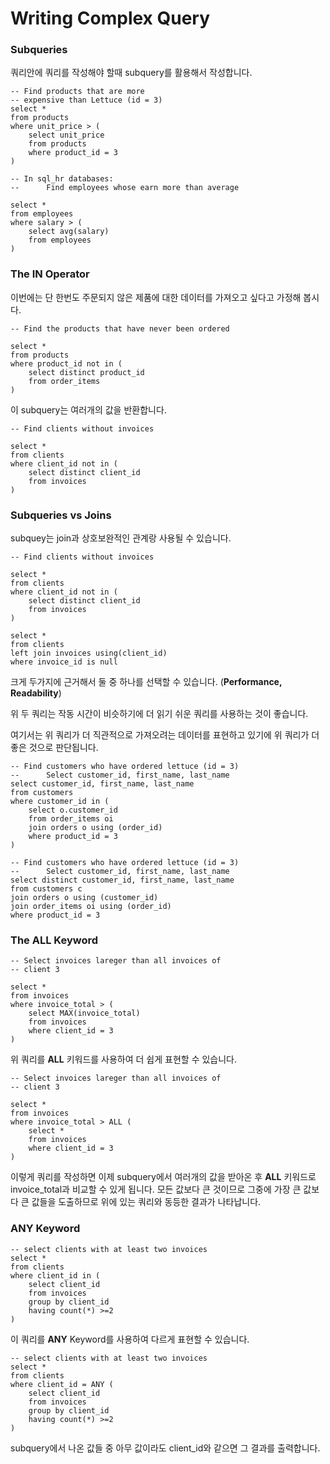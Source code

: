 # Writing Complex Query

### Subqueries

쿼리안에 쿼리를 작성해야 할때 subquery를 활용해서 작성합니다.

```mysql
-- Find products that are more
-- expensive than Lettuce (id = 3)
select *
from products
where unit_price > (
	select unit_price 
    from products
    where product_id = 3
)
```

```mysql
-- In sql_hr databases:
-- 		Find employees whose earn more than average

select *
from employees
where salary > (
	select avg(salary)
    from employees
)
```

### The IN Operator

이번에는 단 한번도 주문되지 않은 제품에 대한 데이터를 가져오고 싶다고 가정해 봅시다.

```mysql
-- Find the products that have never been ordered

select *
from products
where product_id not in (
	select distinct product_id
	from order_items
)
```

이 subquery는 여러개의 값을 반환합니다.

```mysql
-- Find clients without invoices

select *
from clients 
where client_id not in (
	select distinct client_id
    from invoices
)
```

### Subqueries vs Joins

subquey는 join과 상호보완적인 관계랑 사용될 수 있습니다.

```mysql
-- Find clients without invoices

select *
from clients
where client_id not in (
	select distinct client_id
    from invoices
)

select *
from clients
left join invoices using(client_id)
where invoice_id is null
```

크게 두가지에 근거해서 둘 중 하나를 선택할 수 있습니다. (**Performance, Readability**)

위 두 쿼리는 작동 시간이 비슷하기에 더 읽기 쉬운 쿼리를 사용하는 것이 좋습니다.

여기서는 위 쿼리가 더 직관적으로 가져오려는 데이터를 표현하고 있기에 위 쿼리가 더 좋은 것으로 판단됩니다.

```mysql
-- Find customers who have ordered lettuce (id = 3)
-- 		Select customer_id, first_name, last_name
select customer_id, first_name, last_name
from customers
where customer_id in (
	select o.customer_id
    from order_items oi
    join orders o using (order_id)
    where product_id = 3
)
```

```mysql
-- Find customers who have ordered lettuce (id = 3)
-- 		Select customer_id, first_name, last_name
select distinct customer_id, first_name, last_name
from customers c
join orders o using (customer_id)
join order_items oi using (order_id)
where product_id = 3
```

### The ALL Keyword

```mysql
-- Select invoices lareger than all invoices of
-- client 3

select *
from invoices
where invoice_total > (
	select MAX(invoice_total)
	from invoices
	where client_id = 3
)
```

위 쿼리를 **ALL** 키워드를 사용하여 더 쉽게 표현할 수 있습니다. 

```mysql
-- Select invoices lareger than all invoices of
-- client 3

select *
from invoices
where invoice_total > ALL (
	select *
	from invoices
	where client_id = 3
)
```

이렇게 쿼리를 작성하면 이제 subquery에서 여러개의 값을 받아온 후 **ALL** 키워드로 invoice_total과 비교할 수 있게 됩니다. 모든 값보다 큰 것이므로 그중에 가장 큰 값보다 큰 값들을 도출하므로 위에 있는 쿼리와 동등한 결과가 나타납니다.

### ANY Keyword

```mysql
-- select clients with at least two invoices
select *
from clients
where client_id in (
	select client_id
    from invoices
    group by client_id
    having count(*) >=2
)
```

이 쿼리를 **ANY** Keyword를 사용하여 다르게 표현할 수 있습니다.

```mysql
-- select clients with at least two invoices
select *
from clients
where client_id = ANY (
	select client_id
    from invoices
    group by client_id
    having count(*) >=2
)
```

subquery에서 나온 값들 중 아무 값이라도 client_id와 같으면 그 결과를 출력합니다.

